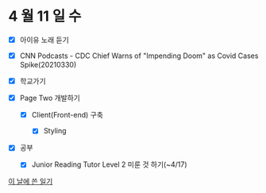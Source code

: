 # 4 월 11 일 수

- [x] 아이유 노래 듣기

- [x] CNN Podcasts - CDC Chief Warns of "Impending Doom" as Covid Cases Spike(20210330)

- [x] 학교가기

- [x] Page Two 개발하기

  - [x] Client(Front-end) 구축

    - [x] Styling

- [x] 공부

  - [x] Junior Reading Tutor Level 2 미룬 것 하기(~4/17)

[이 날에 쓴 일기](../../../diary/2022/4/13.md)
